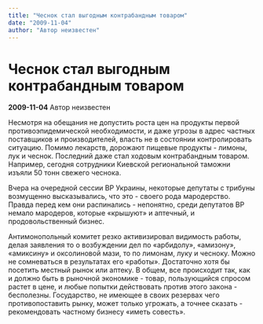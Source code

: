 ```yaml
---
title: "Чеснок стал выгодным контрабандным товаром"
date: "2009-11-04"
author: "Автор неизвестен"
---
```


# Чеснок стал выгодным контрабандным товаром

**2009-11-04** Автор неизвестен

Несмотря на обещания не допустить роста цен на продукты первой противоэпидемической необходимости, и даже угрозы в адрес частных поставщиков и производителей, власть не в состоянии контролировать ситуацию. Помимо лекарств, дорожают пищевые продукты - лимоны, лук и чеснок. Последний даже стал ходовым контрабандным товаром. Например, сегодня сотрудники Киевской региональной таможни изъяли 50 тонн свежего чеснока.

Вчера на очередной сессии ВР Украины, некоторые депутаты с трибуны возмущенно высказывались, что это - своего рода мародерство. Правда перед кем они распинались - непонятно, среди депутатов ВР немало мародеров, которые «крышуют» и аптечный, и продовольственный бизнес.

Антимонопольный комитет резко активизировал видимость работы, делая заявления то о возбуждении дел по «арбидолу», «амизону», «амиксину» и оксолиновой мази, то по лимонам, луку и чесноку. Можно не сомневаться в результатах его «работы». Достаточно хотя бы посетить местный рынок или аптеку. В общем, все происходит так, как и должно быть в рыночной экономике - товар, пользующийся спросом растет в цене, и любые попытки действовать против этого закона - бесполезны. Государство, не имеющее в своих резервах чего противопоставить рынку, может только угрожать, а точнее сказать - рекомендовать частному бизнесу «иметь совесть».